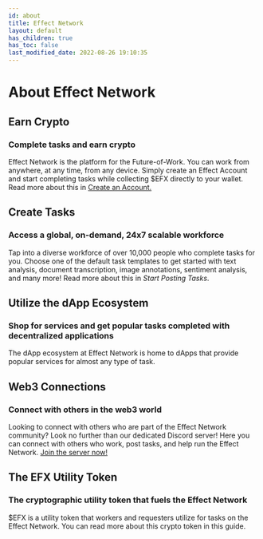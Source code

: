 ```yaml
---
id: about
title: Effect Network
layout: default
has_children: true
has_toc: false
last_modified_date: 2022-08-26 19:10:35
---
```


# About Effect Network

## Earn Crypto

### Complete tasks and earn crypto

Effect Network is the platform for the Future-of-Work.
You can work from anywhere, at any time, from any device.
Simply create an Effect Account and start completing tasks while collecting $EFX directly to your wallet.
Read more about this in [Create an Account.](docs/create-account.md)

## Create Tasks

### Access a global, on-demand, 24x7 scalable workforce

Tap into a diverse workforce of over 10,000 people who complete tasks for you.
Choose one of the default task templates to get started with text analysis, document transcription, image annotations, sentiment analysis, and many more!
Read more about this in *Start Posting Tasks*.

## Utilize the dApp Ecosystem

### Shop for services and get popular tasks completed with decentralized applications

The dApp ecosystem at Effect Network is home to dApps that provide popular services for almost any type of task.

## Web3 Connections

### Connect with others in the web3 world

Looking to connect with others who are part of the Effect Network community?
Look no further than our dedicated Discord server!
Here you can connect with others who work, post tasks, and help run the Effect Network.
[Join the server now!](https://discord.gg/effectnetwork)

## The EFX Utility Token

### The cryptographic utility token that fuels the Effect Network

$EFX is a utility token that workers and requesters utilize for tasks on the Effect Network.
You can read more about this crypto token in this guide.
